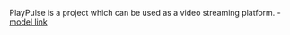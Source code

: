 PlayPulse is a project which can be used as a video streaming platform.
-[model link](https://app.eraser.io/workspace/8XUBMW9qUTCOZXFuBcaA?origin=share)